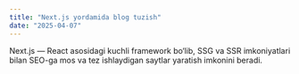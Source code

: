 ```yaml
---
title: "Next.js yordamida blog tuzish"
date: "2025-04-07"
---
```


Next.js — React asosidagi kuchli framework bo‘lib,
SSG va SSR imkoniyatlari bilan SEO-ga mos va tez ishlaydigan saytlar yaratish imkonini beradi.

